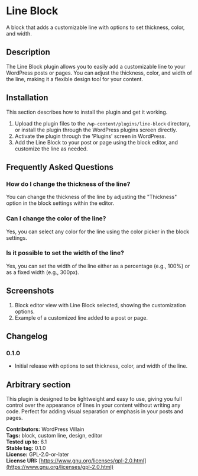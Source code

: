 # Line Block

A block that adds a customizable line with options to set thickness, color, and width.

## Description

The Line Block plugin allows you to easily add a customizable line to your WordPress posts or pages. You can adjust the thickness, color, and width of the line, making it a flexible design tool for your content.

## Installation

This section describes how to install the plugin and get it working.

1. Upload the plugin files to the `/wp-content/plugins/line-block` directory, or install the plugin through the WordPress plugins screen directly.
2. Activate the plugin through the 'Plugins' screen in WordPress.
3. Add the Line Block to your post or page using the block editor, and customize the line as needed.

## Frequently Asked Questions

### How do I change the thickness of the line?

You can change the thickness of the line by adjusting the "Thickness" option in the block settings within the editor.

### Can I change the color of the line?

Yes, you can select any color for the line using the color picker in the block settings.

### Is it possible to set the width of the line?

Yes, you can set the width of the line either as a percentage (e.g., 100%) or as a fixed width (e.g., 300px).

## Screenshots

1. Block editor view with Line Block selected, showing the customization options.
2. Example of a customized line added to a post or page.

## Changelog

### 0.1.0

* Initial release with options to set thickness, color, and width of the line.

## Arbitrary section

This plugin is designed to be lightweight and easy to use, giving you full control over the appearance of lines in your content without writing any code. Perfect for adding visual separation or emphasis in your posts and pages.

**Contributors:** WordPress Villain  
**Tags:** block, custom line, design, editor  
**Tested up to:** 6.1  
**Stable tag:** 0.1.0  
**License:** GPL-2.0-or-later  
**License URI:** [https://www.gnu.org/licenses/gpl-2.0.html](https://www.gnu.org/licenses/gpl-2.0.html)